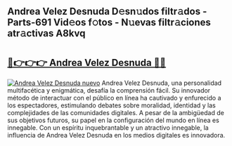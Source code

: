 ## Andrea Velez Desnuda D𝚎sn𝚞dos filtr𝚊dos - Parts-691 Vid𝚎os f𝚘tos - N𝚞evas filtr𝚊ciones atr𝚊ctivas A8kvq

# <h2><a href="http://mbc73g.tromn.icu/?c=Andrea+Velez+Desnuda">🔗👉👉👉 Andrea Velez Desnuda 🔗🔗</a></h2>

[![Andrea Velez Desnuda nuevo](https://i.imgur.com/pEAQMta.gif)](http://mbc73g.tromn.icu/?c=Andrea+Velez+Desnuda)
Andrea Velez Desnuda, una personalidad multifacética y enigmática, desafía la comprensión fácil. Su innovador método de interactuar con el público en línea ha cautivado y enfurecido a los espectadores, estimulando debates sobre moralidad, identidad y las complejidades de las comunidades digitales. A pesar de la ambigüedad de sus objetivos futuros, su papel en la configuración del mundo en línea es innegable. Con un espíritu inquebrantable y un atractivo innegable, la influencia de Andrea Velez Desnuda en los medios digitales es innovadora.
